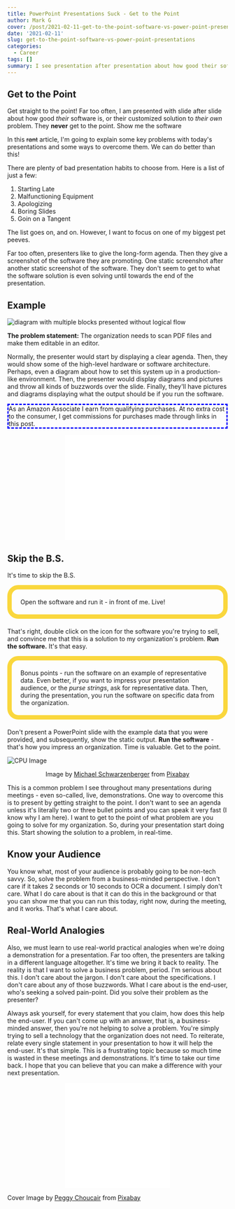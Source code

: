 ```yaml
---
title: PowerPoint Presentations Suck - Get to the Point
author: Mark G
cover: /post/2021-02-11-get-to-the-point-software-vs-power-point-presentations.en_files/get to the point presentations.jpg
date: '2021-02-11'
slug: get-to-the-point-software-vs-power-point-presentations
categories:
  - Career
tags: []
summary: I see presentation after presentation about how good their software is or their customized solution to their own problem. However, they never get to the point. They end up showing me how to solve their problem, not mine.
---
```


<style>
<style type="text/css">
.centerImage
{
 text-align:center;
 display:block;
}

#border_1 {
    border-style: dashed;
    border-width: 3px;
    border-left-width: 3px;
    border-right-width: 3px;
    border-color: blue;
}

#aside {
    border: 10px solid #fad73d;
    border-radius: 25px;
    padding: 20px 20px 20px;
    margin-bottom: 20px;
}

#center_1 {
  display: block;
  margin-left: auto;
  margin-right: auto;
  width: 50%;
}

</style>

## Get to the Point

<p id="border_blue">
Get straight to the point! Far too often, I am presented with slide after slide about how good <i>their</i> software is, or their customized solution to <i>their own</i> problem. They <b>never</b> get to the point. Show me the software</p>

In this <del>rant</del> article, I'm going to explain some key problems with today's presentations and some ways to overcome them. We can do better than this!

There are plenty of bad presentation habits to choose from. Here is a list of just a few:

1.  Starting Late
2.  Malfunctioning Equipment
3.  Apologizing
4.  Boring Slides
5.  Goin on a Tangent

The list goes on, and on. However, I want to focus on one of my biggest pet peeves. 

<p>Far too often, presenters like to give the long-form agenda. Then they give a screenshot of the software they are promoting. One static screenshot after another static screenshot of the software. They don't seem to get to what the software solution is even solving until towards the end of the presentation.</p>

## Example

<p id="center_1">

![diagram with multiple blocks presented without logical flow](/post/2021-02-11-get-to-the-point-software-vs-power-point-presentations.en_files/statistic-1564428_640.png)

</p>

<B>The problem statement:</B> The organization needs to scan PDF files and make them editable in an editor. <BR>

Normally, the presenter would start by displaying a clear agenda. Then, they would show some of the high-level hardware or software architecture. Perhaps, even a diagram about how to set this system up in a production-like environment. Then, the presenter would display diagrams and pictures and throw all kinds of buzzwords over the slide. Finally, they'll have pictures and diagrams displaying what the output should be if you run the software.

<p id="border_1">As an Amazon Associate I earn from qualifying purchases. At no extra cost to the consumer, I get commissions for purchases made through links in this post.</p>

<p align="center"><iframe style="width:120px;height:240px;" marginwidth="0" marginheight="0" scrolling="no" frameborder="0" src="//ws-na.amazon-adsystem.com/widgets/q?ServiceVersion=20070822&OneJS=1&Operation=GetAdHtml&MarketPlace=US&source=ac&ref=qf_sp_asin_til&ad_type=product_link&tracking_id=hatro-20&marketplace=amazon&amp;region=US&placement=B07NJCG1XS&asins=B07NJCG1XS&linkId=30c6de069934607358197307d05cc77b&show_border=true&link_opens_in_new_window=true&price_color=333333&title_color=0066c0&bg_color=ffffff">
    </iframe><iframe style="width:120px;height:240px;" marginwidth="0" marginheight="0" scrolling="no" frameborder="0" src="//ws-na.amazon-adsystem.com/widgets/q?ServiceVersion=20070822&OneJS=1&Operation=GetAdHtml&MarketPlace=US&source=ac&ref=qf_sp_asin_til&ad_type=product_link&tracking_id=hatro-20&marketplace=amazon&amp;region=US&placement=0134462025&asins=0134462025&linkId=d2aa245732df32193acd9534cd491b06&show_border=true&link_opens_in_new_window=true&price_color=333333&title_color=0066c0&bg_color=ffffff">
    </iframe></p>

## Skip the B.S.

It's time to skip the B.S. 

<p id="aside">Open the software and run it - in front of me. Live!</p> 

That's right, double click on the icon for the software you're trying to sell, and convince me that this is a solution to my organization's problem. <B>Run the software.</B> It's that easy. 

<p id="aside">Bonus points - run the software on an example of representative data. Even better, if you want to impress your presentation audience, or the <i>purse strings</i>, ask for representative data. Then, during the presentation, you run the software on specific data from the organization. </p>


Don't present a PowerPoint slide with the example data that you were provided, and subsequently, show the static output. <b>Run the software</b> - that's how you impress an organization. Time is valuable. Get to the point.

<img src="/post/2021-02-11-get-to-the-point-software-vs-power-point-presentations.en_files/cpu-564771_640.jpg" class="centerImage" alt="CPU Image">

<!--![CPU Photo](/post/2021-02-11-get-to-the-point-software-vs-power-point-presentations.en_files/cpu-564771_640.jpg)-->


<p align="center">Image by <a href="https://pixabay.com/users/blickpixel-52945/?utm_source=link-attribution&amp;utm_medium=referral&amp;utm_campaign=image&amp;utm_content=564771">Michael Schwarzenberger</a> from <a href="https://pixabay.com/?utm_source=link-attribution&amp;utm_medium=referral&amp;utm_campaign=image&amp;utm_content=564771">Pixabay</a></p>


This is a common problem I see throughout many presentations during meetings - even so-called, live, demonstrations. One way to overcome this is to present by getting straight to the point. I don't want to see an agenda unless it's literally two or three bullet points and you can speak it very fast (I know why I am here). I want to get to the point of what problem are you going to solve for my organization.  So, during your presentation start doing this. Start showing the solution to a problem, in real-time.

## Know your Audience

You know what, most of your audience is probably going to be non-tech savvy. So, solve the problem from a business-minded perspective. I don't care if it takes 2 seconds or 10 seconds to OCR a document. I simply don't care. What I do care about is that it can do this in the background or that you can show me that you can run this today, right now, during the meeting, and it works. That's what I care about.


## Real-World Analogies

Also, we must learn to use real-world practical analogies when we're doing a demonstration for a presentation. Far too often, the presenters are talking in a different language altogether. It's time we bring it back to reality. The reality is that I want to solve a business problem, period.  I'm serious about this. I don't care about the jargon. I don't care about the specifications. I don't care about any of those buzzwords. What I care about is the end-user, who's seeking a solved pain-point. Did you solve their problem as the presenter?

Always ask yourself, for every statement that you claim, how does this help the end-user. If you can't come up with an answer, that is,  a business-minded answer, then you're not helping to solve a problem. You're simply trying to sell a technology that the organization does not need. To reiterate, relate every single statement in your presentation to how it will help the end-user. It's that simple. This is a frustrating topic because so much time is wasted in these meetings and demonstrations. It's time to take our time back. I hope that you can believe that you can make a difference with your next presentation.

<p align="center"><iframe style="width:120px;height:240px;" marginwidth="0" marginheight="0" scrolling="no" frameborder="0" src="//ws-na.amazon-adsystem.com/widgets/q?ServiceVersion=20070822&OneJS=1&Operation=GetAdHtml&MarketPlace=US&source=ac&ref=qf_sp_asin_til&ad_type=product_link&tracking_id=hatro-20&marketplace=amazon&amp;region=US&placement=1482243237&asins=1482243237&linkId=ed7574e48b9f2b5cdba74486fe33cd23&show_border=true&link_opens_in_new_window=true&price_color=333333&title_color=0066c0&bg_color=ffffff">
    </iframe><iframe style="width:120px;height:240px;" marginwidth="0" marginheight="0" scrolling="no" frameborder="0" src="//ws-na.amazon-adsystem.com/widgets/q?ServiceVersion=20070822&OneJS=1&Operation=GetAdHtml&MarketPlace=US&source=ac&ref=qf_sp_asin_til&ad_type=product_link&tracking_id=hatro-20&marketplace=amazon&amp;region=US&placement=B004J4XGN6&asins=B004J4XGN6&linkId=7f87b4d27bd33583d55d06a401e8dfe6&show_border=true&link_opens_in_new_window=true&price_color=333333&title_color=0066c0&bg_color=ffffff">
    </iframe></p>

Cover Image by <a href="https://pixabay.com/users/peggychoucair-1130890/?utm_source=link-attribution&amp;utm_medium=referral&amp;utm_campaign=image&amp;utm_content=4969979">Peggy Choucair</a> from <a href="https://pixabay.com/?utm_source=link-attribution&amp;utm_medium=referral&amp;utm_campaign=image&amp;utm_content=4969979">Pixabay</a>
